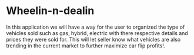 # Wheelin-n-dealin
In this application we will have a way for the user to organized the type of vehicles sold such as gas, hybrid, electric with there respective details and prices they were sold for.  This will let seller know what vehicles are also trending in the current market to further maximize car flip profits!.
